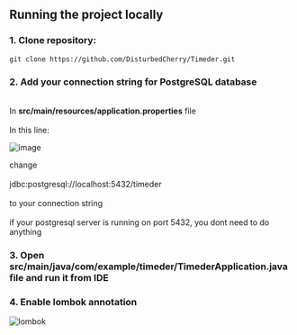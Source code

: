 ## Running the project locally

### 1. Clone repository: 
```
git clone https://github.com/DisturbedCherry/Timeder.git
```

### 2. Add your connection string for PostgreSQL database 
<br>
In <strong>src/main/resources/application.properties</strong> file 
<br>
<br>
In this line:

![image](https://github.com/DisturbedCherry/Timeder/assets/105653616/5490259f-c5b4-473d-a2f7-9f24bd874e20)

change 
<br><br> jdbc:postgresql://localhost:5432/timeder
<br><br> to your connection string
<br><br> if your postgresql server is running on port 5432, you dont need to do anything


### 3. Open src/main/java/com/example/timeder/TimederApplication.java file and run it from IDE

### 4. Enable lombok annotation
![lombok](https://github.com/DisturbedCherry/Timeder/assets/105653616/df93cbf5-8d56-473c-b6f8-179391aa5917)
